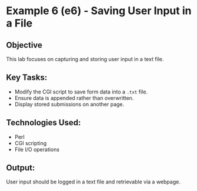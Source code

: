 # Example 6 (e6) - Saving User Input in a File

## Objective
This lab focuses on capturing and storing user input in a text file.

## Key Tasks:
- Modify the CGI script to save form data into a `.txt` file.
- Ensure data is appended rather than overwritten.
- Display stored submissions on another page.

## Technologies Used:
- Perl
- CGI scripting
- File I/O operations

## Output:
User input should be logged in a text file and retrievable via a webpage.
